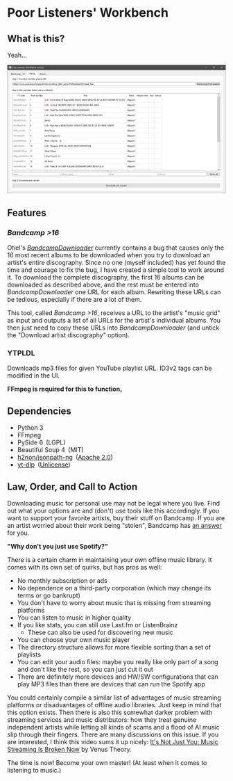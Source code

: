 # Poor Listeners' Workbench

## What is this?

Yeah...

<img alt="screenshot" src="./screenshot.jpg" width="700" />

## Features

### _Bandcamp >16_

Otiel's [_BandcampDownloader_](https://github.com/Otiel/BandcampDownloader/) currently contains a bug that causes only the 16 most recent albums to be downloaded when you try to download an artist's entire discography. Since no one (myself included) has yet found the time and courage to fix the bug, I have created a simple tool to work around it. To download the complete discography, the first 16 albums can be downloaded as described above, and the rest must be entered into _BandcampDownloader_ one URL for each album. Rewriting these URLs can be tedious, especially if there are a lot of them.

This tool, called _Bandcamp >16_, receives a URL to the artist's "music grid" as input and outputs a list of all URLs for the artist's individual albums. You then just need to copy these URLs into _BandcampDownloader_ (and untick the "Download artist discography" option).

### YTPLDL

Downloads mp3 files for given YouTube playlist URL. ID3v2 tags can be modified in the UI.

__FFmpeg is required for this to function[.](https://phoenixnap.com/kb/ffmpeg-windows)__

## Dependencies

* Python 3
* FFmpeg
* PySide 6&ensp;(LGPL)
* Beautiful Soup 4&ensp;(MIT)
* [h2non/jsonpath-ng](https://github.com/h2non/jsonpath-ng)&ensp;([Apache 2.0](https://github.com/h2non/jsonpath-ng/blob/master/LICENSE))
* [yt-dlp](https://github.com/yt-dlp/yt-dlp)&ensp;([Unlicense](https://github.com/yt-dlp/yt-dlp/blob/master/LICENSE))

## Law, Order, and Call to Action

Downloading music for personal use may not be legal where you live. Find out what your options are and (don't) use tools like this accordingly. If you want to support your favorite artists, buy their stuff on Bandcamp. If you are an artist worried about their work being "stolen", Bandcamp has [an answer](https://get.bandcamp.help/hc/en-us/articles/23020694039575-I-heard-you-can-steal-music-on-Bandcamp-What-are-you-doing-about-this) for you.

<b>"Why don't you just use Spotify?"</b>

There is a certain charm in maintaining your own offline music library. It comes with its own set of quirks, but has pros as well:

* No monthly subscription or ads
* No dependence on a third-party corporation (which may change its terms or go bankrupt)
* You don't have to worry about music that is missing from streaming platforms
* You can listen to music in higher quality
* If you like stats, you can still use Last.fm or ListenBrainz
  * These can also be used for discovering new music
* You can choose your own music player
* The directory structure allows for more flexible sorting than a set of playlists
* You can edit your audio files: maybe you really like only part of a song and don't like the rest, so you can just cut it out
* There are definitely more devices and HW/SW configurations that can play MP3 files than there are devices that can run the Spotify app

You could certainly compile a similar list of advantages of music streaming platforms or disadvantages of offline audio libraries. Just keep in mind that this option exists. Then there is also this somewhat darker problem with streaming services and music distributors: how they treat genuine independent artists while letting all kinds of scams and a flood of AI music slip through their fingers. There are many discussions on this issue. If you are interested, I think this video sums it up nicely: [It's Not Just You: Music Streaming Is Broken Now](https://youtu.be/plleJ0Zv0Ww) by Venus Theory.

The time is now! Become your own master! (At least when it comes to listening to music.)
